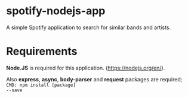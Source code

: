 # spotify-nodejs-app
A simple Spotify application to search for similar bands and artists.

# Requirements
<b>Node.JS</b> is required for this application. (https://nodejs.org/en/).

Also <b>express</b>, <b>async</b>, <b>body-parser</b> and <b>request</b> packages are required;
<code>CMD: npm install [package] --save</code>
